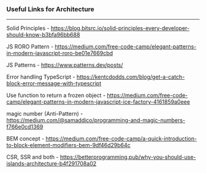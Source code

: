 ### Useful Links for Architecture
---

Solid Principles - https://blog.bitsrc.io/solid-principles-every-developer-should-know-b3bfa96bb688

JS RORO Pattern - https://medium.com/free-code-camp/elegant-patterns-in-modern-javascript-roro-be01e7669cbd

JS Patterns - https://www.patterns.dev/posts/

Error handling TypeScript - https://kentcdodds.com/blog/get-a-catch-block-error-message-with-typescript

Use function to return a frozen object - https://medium.com/free-code-camp/elegant-patterns-in-modern-javascript-ice-factory-4161859a0eee

magic number (Anti-Pattern) - https://medium.com/@samaddico/programming-and-magic-numbers-f766e0cd1369

BEM concept - https://medium.com/free-code-camp/a-quick-introduction-to-block-element-modifiers-bem-9df46d29b64c

CSR, SSR and both - https://betterprogramming.pub/why-you-should-use-islands-architecture-b4f291708a02
